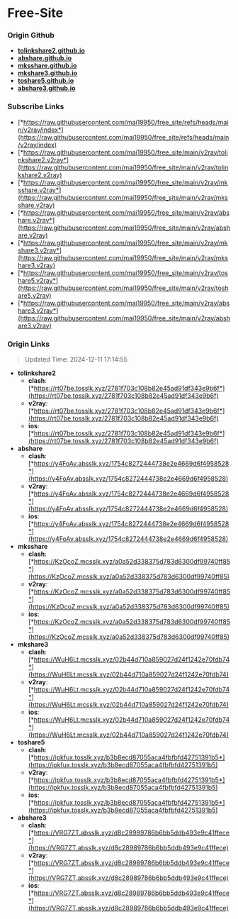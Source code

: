 # Free-Site

### Origin Github

- [**tolinkshare2.github.io**](https://github.com/tolinkshare2/tolinkshare2.github.io)
- [**abshare.github.io**](https://github.com/abshare/abshare.github.io)
- [**mksshare.github.io**](https://github.com/mksshare/mksshare.github.io)
- [**mkshare3.github.io**](https://github.com/mkshare3/mkshare3.github.io)
- [**toshare5.github.io**](https://github.com/toshare5/toshare5.github.io)
- [**abshare3.github.io**](https://github.com/abshare3/abshare3.github.io)

### Subscribe Links

- [*https://raw.githubusercontent.com/mai19950/free_site/refs/heads/main/v2ray/index*](https://raw.githubusercontent.com/mai19950/free_site/refs/heads/main/v2ray/index)
- [*https://raw.githubusercontent.com/mai19950/free_site/main/v2ray/tolinkshare2.v2ray*](https://raw.githubusercontent.com/mai19950/free_site/main/v2ray/tolinkshare2.v2ray)
- [*https://raw.githubusercontent.com/mai19950/free_site/main/v2ray/mksshare.v2ray*](https://raw.githubusercontent.com/mai19950/free_site/main/v2ray/mksshare.v2ray)
- [*https://raw.githubusercontent.com/mai19950/free_site/main/v2ray/abshare.v2ray*](https://raw.githubusercontent.com/mai19950/free_site/main/v2ray/abshare.v2ray)
- [*https://raw.githubusercontent.com/mai19950/free_site/main/v2ray/mkshare3.v2ray*](https://raw.githubusercontent.com/mai19950/free_site/main/v2ray/mkshare3.v2ray)
- [*https://raw.githubusercontent.com/mai19950/free_site/main/v2ray/toshare5.v2ray*](https://raw.githubusercontent.com/mai19950/free_site/main/v2ray/toshare5.v2ray)
- [*https://raw.githubusercontent.com/mai19950/free_site/main/v2ray/abshare3.v2ray*](https://raw.githubusercontent.com/mai19950/free_site/main/v2ray/abshare3.v2ray)

### Origin Links

> Updated Time: 2024-12-11 17:14:55

- **tolinkshare2**
  - **clash**: [*https://rt07be.tosslk.xyz/2781f703c108b82e45ad91df343e9b6f*](https://rt07be.tosslk.xyz/2781f703c108b82e45ad91df343e9b6f)
  - **v2ray**: [*https://rt07be.tosslk.xyz/2781f703c108b82e45ad91df343e9b6f*](https://rt07be.tosslk.xyz/2781f703c108b82e45ad91df343e9b6f)
  - **ios**: [*https://rt07be.tosslk.xyz/2781f703c108b82e45ad91df343e9b6f*](https://rt07be.tosslk.xyz/2781f703c108b82e45ad91df343e9b6f)
- **abshare**
  - **clash**: [*https://y4FoAv.absslk.xyz/1754c8272444738e2e4669d6f4958528*](https://y4FoAv.absslk.xyz/1754c8272444738e2e4669d6f4958528)
  - **v2ray**: [*https://y4FoAv.absslk.xyz/1754c8272444738e2e4669d6f4958528*](https://y4FoAv.absslk.xyz/1754c8272444738e2e4669d6f4958528)
  - **ios**: [*https://y4FoAv.absslk.xyz/1754c8272444738e2e4669d6f4958528*](https://y4FoAv.absslk.xyz/1754c8272444738e2e4669d6f4958528)
- **mksshare**
  - **clash**: [*https://KzOcoZ.mcsslk.xyz/a0a52d338375d783d6300df99740ff85*](https://KzOcoZ.mcsslk.xyz/a0a52d338375d783d6300df99740ff85)
  - **v2ray**: [*https://KzOcoZ.mcsslk.xyz/a0a52d338375d783d6300df99740ff85*](https://KzOcoZ.mcsslk.xyz/a0a52d338375d783d6300df99740ff85)
  - **ios**: [*https://KzOcoZ.mcsslk.xyz/a0a52d338375d783d6300df99740ff85*](https://KzOcoZ.mcsslk.xyz/a0a52d338375d783d6300df99740ff85)
- **mkshare3**
  - **clash**: [*https://WuH6Lt.mcsslk.xyz/02b44d710a859027d24f1242e70fdb74*](https://WuH6Lt.mcsslk.xyz/02b44d710a859027d24f1242e70fdb74)
  - **v2ray**: [*https://WuH6Lt.mcsslk.xyz/02b44d710a859027d24f1242e70fdb74*](https://WuH6Lt.mcsslk.xyz/02b44d710a859027d24f1242e70fdb74)
  - **ios**: [*https://WuH6Lt.mcsslk.xyz/02b44d710a859027d24f1242e70fdb74*](https://WuH6Lt.mcsslk.xyz/02b44d710a859027d24f1242e70fdb74)
- **toshare5**
  - **clash**: [*https://ipkfux.tosslk.xyz/b3b8ecd87055aca4fbfbfd42751391b5*](https://ipkfux.tosslk.xyz/b3b8ecd87055aca4fbfbfd42751391b5)
  - **v2ray**: [*https://ipkfux.tosslk.xyz/b3b8ecd87055aca4fbfbfd42751391b5*](https://ipkfux.tosslk.xyz/b3b8ecd87055aca4fbfbfd42751391b5)
  - **ios**: [*https://ipkfux.tosslk.xyz/b3b8ecd87055aca4fbfbfd42751391b5*](https://ipkfux.tosslk.xyz/b3b8ecd87055aca4fbfbfd42751391b5)
- **abshare3**
  - **clash**: [*https://VRG7ZT.absslk.xyz/d8c28989786b6bb5ddb493e9c41ffece*](https://VRG7ZT.absslk.xyz/d8c28989786b6bb5ddb493e9c41ffece)
  - **v2ray**: [*https://VRG7ZT.absslk.xyz/d8c28989786b6bb5ddb493e9c41ffece*](https://VRG7ZT.absslk.xyz/d8c28989786b6bb5ddb493e9c41ffece)
  - **ios**: [*https://VRG7ZT.absslk.xyz/d8c28989786b6bb5ddb493e9c41ffece*](https://VRG7ZT.absslk.xyz/d8c28989786b6bb5ddb493e9c41ffece)

